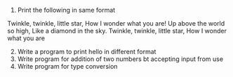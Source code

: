 1. Print the following in same format

Twinkle, twinkle, little star, 
	How I wonder what you are! 
		Up above the world so high, 
		Like a diamond in the sky. 
Twinkle, twinkle, little star, 
	How I wonder what you are

2. Write a program to print hello in different format
3. Write program for addition of two numbers bt accepting input from use
4. Write program for type conversion
